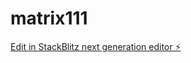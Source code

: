 # matrix111

[Edit in StackBlitz next generation editor ⚡️](https://stackblitz.com/~/github.com/kvartiil/matrix111)